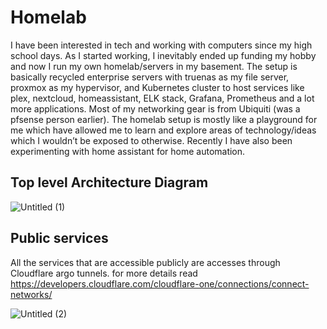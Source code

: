 # Homelab
I have been interested in tech
and working with computers since my
high school days. As I started working, I inevitably ended
up funding my hobby and now I run
my own homelab/servers in my
basement. The setup is basically recycled
enterprise servers with truenas as my
file server, proxmox as my hypervisor,
and Kubernetes cluster to host
services like plex, nextcloud,
homeassistant, ELK stack, Grafana,
Prometheus and a lot more
applications. Most of my networking
gear is from Ubiquiti (was a pfsense
person earlier). The homelab setup is mostly
like a playground for me which have allowed me to learn and explore areas of
technology/ideas which I wouldn’t be exposed to otherwise. Recently I have
also been experimenting with home assistant for home automation.

## Top level Architecture Diagram
![Untitled (1)](https://github.com/user-attachments/assets/9b75c0af-127a-41e3-85f6-f597e1fc6d6f)


## Public services
All the services that are accessible publicly are accesses through Cloudflare argo tunnels. for more details read https://developers.cloudflare.com/cloudflare-one/connections/connect-networks/


![Untitled (2)](https://github.com/user-attachments/assets/52373afd-9864-4a57-9381-2aac0d472ffc)


